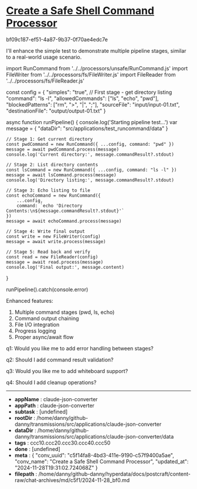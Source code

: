# [Create a Safe Shell Command Processor](https://claude.ai/chat/c5f14fa8-4bd3-411e-9190-c57f9400a5ae)

bf09c187-ef51-4a87-9b37-0f70ae4edc7e

 I'll enhance the simple test to demonstrate multiple pipeline stages, similar to a real-world usage scenario.

<antArtifact identifier="test-runcommand-simple-enhanced" type="application/vnd.ant.code" language="javascript" title="simple.js">
import RunCommand from '../../processors/unsafe/RunCommand.js'
import FileWriter from '../../processors/fs/FileWriter.js'
import FileReader from '../../processors/fs/FileReader.js'

const config = {
    "simples": "true",
    // First stage - get directory listing
    "command": "ls -l",
    "allowedCommands": ["ls", "echo", "pwd"],
    "blockedPatterns": ["rm", ">", "|", ";"],
    "sourceFile": "input/input-01.txt",
    "destinationFile": "output/output-01.txt"
}

async function runPipeline() {
    console.log('Starting pipeline test...')
    var message = { "dataDir": "src/applications/test_runcommand/data" }

    // Stage 1: Get current directory
    const pwdCommand = new RunCommand({ ...config, command: "pwd" })
    message = await pwdCommand.process(message)
    console.log('Current directory:', message.commandResult?.stdout)

    // Stage 2: List directory contents
    const lsCommand = new RunCommand({ ...config, command: "ls -l" })
    message = await lsCommand.process(message)
    console.log('Directory listing:', message.commandResult?.stdout)

    // Stage 3: Echo listing to file
    const echoCommand = new RunCommand({
        ...config,
        command: `echo 'Directory Contents:\n${message.commandResult?.stdout}'`
    })
    message = await echoCommand.process(message)

    // Stage 4: Write final output
    const write = new FileWriter(config)
    message = await write.process(message)

    // Stage 5: Read back and verify
    const read = new FileReader(config)
    message = await read.process(message)
    console.log('Final output:', message.content)
}

runPipeline().catch(console.error)
</antArtifact>

Enhanced features:
1. Multiple command stages (pwd, ls, echo)
2. Command output chaining
3. File I/O integration
4. Progress logging
5. Proper async/await flow

q1: Would you like me to add error handling between stages?

q2: Should I add command result validation?

q3: Would you like me to add whiteboard support?

q4: Should I add cleanup operations?

---

* **appName** : claude-json-converter
* **appPath** : claude-json-converter
* **subtask** : [undefined]
* **rootDir** : /home/danny/github-danny/transmissions/src/applications/claude-json-converter
* **dataDir** : /home/danny/github-danny/transmissions/src/applications/claude-json-converter/data
* **tags** : ccc10.ccc20.ccc30.ccc40.ccc50
* **done** : [undefined]
* **meta** : {
  "conv_uuid": "c5f14fa8-4bd3-411e-9190-c57f9400a5ae",
  "conv_name": "Create a Safe Shell Command Processor",
  "updated_at": "2024-11-28T19:31:02.724068Z"
}
* **filepath** : /home/danny/github-danny/hyperdata/docs/postcraft/content-raw/chat-archives/md/c5f1/2024-11-28_bf0.md
